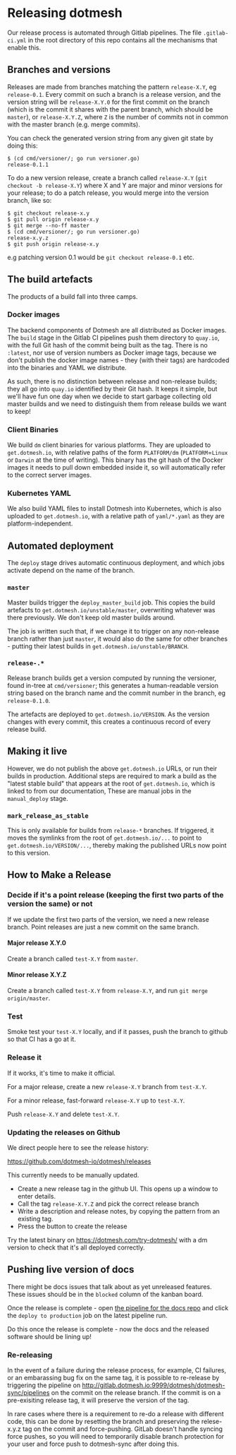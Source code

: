 # Releasing dotmesh

Our release process is automated through Gitlab pipelines. The file
`.gitlab-ci.yml` in the root directory of this repo contains all the
mechanisms that enable this.

## Branches and versions

Releases are made from branches matching the pattern `release-X.Y`, eg
`release-0.1`. Every commit on such a branch is a release version, and
the version string will be `release-X.Y.0` for the first commit on the
branch (which is the commit it shares with the parent branch, which
should be `master`), or `release-X.Y.Z`, where `Z` is the number of
commits not in common with the master branch (e.g. merge commits).

You can check the generated version string from any given git state by doing this:

```
$ (cd cmd/versioner/; go run versioner.go)
release-0.1.1
```

To do a new version release, create a branch called
`release-X.Y` (`git checkout -b release-X.Y`) where X and Y are major and minor versions for your release; to do a patch release, you would merge into the version branch,
like so:

```
$ git checkout release-x.y
$ git pull origin release-x.y
$ git merge --no-ff master
$ (cd cmd/versioner/; go run versioner.go)
release-x.y.z
$ git push origin release-x.y
```

e.g patching version 0.1 would be `git checkout release-0.1` etc.

## The build artefacts

The products of a build fall into three camps.

### Docker images

The backend components of Dotmesh are all distributed as Docker
images. The `build` stage in the Gitlab CI pipelines push them
directory to `quay.io`, with the full Git hash of the commit being
built as the tag. There is no `:latest`, nor use of version numbers as
Docker image tags, because we don't publish the docker image names -
they (with their tags) are hardcoded into the binaries and YAML we
distribute.

As such, there is no distinction between release and non-release
builds; they all go into `quay.io` identified by their Git hash. It
keeps it simple, but we'll have fun one day when we decide to start
garbage collecting old master builds and we need to distinguish them
from release builds we want to keep!

### Client Binaries

We build `dm` client binaries for various platforms. They are uploaded
to `get.dotmesh.io`, with relative paths of the form `PLATFORM/dm`
(`PLATFORM`=`Linux` or `Darwin` at the time of writing). This binary
has the git hash of the Docker images it needs to pull down embedded
inside it, so will automatically refer to the correct server images.

### Kubernetes YAML

We also build YAML files to install Dotmesh into Kubernetes, which is
also uploaded to `get.dotmesh.io`, with a relative path of
`yaml/*.yaml` as they are platform-independent.

## Automated deployment

The `deploy` stage drives automatic continuous deployment, and which
jobs activate depend on the name of the branch.

### `master`

Master builds trigger the `deploy_master_build` job. This copies the
build artefacts to `get.dotmesh.io/unstable/master`, overwriting
whatever was there previously. We don't keep old master builds around.

The job is written such that, if we change it to trigger on any
non-release branch rather than just `master`, it would also do the
same for other branches - putting their latest builds in
`get.dotmesh.io/unstable/BRANCH`.

### `release-.*`

Release branch builds get a version computed by running the versioner,
found in-tree at `cmd/versioner`; this generates a human-readable
version string based on the branch name and the commit number in the
branch, eg `release-0.1.0`.

The artefacts are deployed to `get.dotmesh.io/VERSION`. As the version
changes with every commit, this creates a continuous record of every
release build.

## Making it live

However, we do not publish the above `get.dotmesh.io` URLs, or run
their builds in production. Additional steps are required to mark a
build as the "latest stable build" that appears at the root of
`get.dotmesh.io`, which is linked to from our documentation, These are manual
jobs in the `manual_deploy` stage.

### `mark_release_as_stable`

This is only available for builds from `release-*` branches. If
triggered, it moves the symlinks from the root of `get.dotmesh.io/...`
to point to `get.dotmesh.io/VERSION/...`, thereby making the published
URLs now point to this version.

## How to Make a Release

### Decide if it's a point release (keeping the first two parts of the version the same) or not

If we update the first two parts of the version, we need a new release
branch. Point releases are just a new commit on the same branch.

#### Major release X.Y.0

Create a branch called `test-X.Y` from `master`.

#### Minor release X.Y.Z

Create a branch called `test-X.Y` from `release-X.Y`, and run `git merge origin/master`.

### Test

Smoke test your `test-X.Y` locally, and if it passes, push the branch
to github so that CI has a go at it.

### Release it

If it works, it's time to make it official.

For a major release, create a new `release-X.Y` branch from `test-X.Y`.

For a minor release, fast-forward `release-X.Y` up to `test-X.Y`.

Push `release-X.Y` and delete `test-X.Y`.

### Updating the releases on Github

We direct people here to see the release history:

https://github.com/dotmesh-io/dotmesh/releases

This currently needs to be manually updated.

 * Create a new release tag in the github UI. This opens up a window to enter details.
 * Call the tag `release-X.Y.Z` and pick the correct release branch
 * Write a description and release notes, by copying the pattern from an existing tag.
 * Press the button to create the release

Try the latest binary on https://dotmesh.com/try-dotmesh/ with a dm
version to check that it's all deployed correctly.

## Pushing live version of docs

There might be docs issues that talk about as yet unreleased features.  These
issues should be in the `blocked` column of the kanban board.

Once the release is complete - open [the pipeline for the docs
repo](http://gitlab.dotmesh.io:9999/dotmesh/docs-sync/pipelines) and
click the `deploy to production` job on the latest pipeline run.

Do this once the release is complete - now the docs and the released software
should be lining up!

### Re-releasing
In the event of a failure during the release process, for example, CI failures, or an embarassing bug fix on the same tag, it is possible to re-release by triggering the pipeline on http://gitlab.dotmesh.io:9999/dotmesh/dotmesh-sync/pipelines on the commit on the release branch. If the commit is on a pre-exisiting release tag, it will preserve the version of the tag.

In rare cases where there is a requirement to re-do a release with different code, this can be done by resetting the branch and preserving the relese-x.y.z tag on the commit and force-pushing. GitLab doesn't handle syncing force pushes, so you will need to temporarily disable branch protection for your user and force push to dotmesh-sync after doing this.
